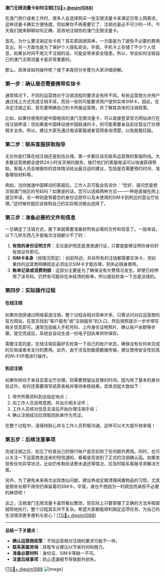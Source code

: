 **澳门无限流量卡如何注销[[TG💪+ @esim1088](https://t.me/s/esim1088)]**

在澳门旅行或者工作时，很多人会选择购买一张无限流量卡来满足日常上网需求。这种流量卡确实方便快捷，但如果你不再需要它了，注销也是必不可少的一环。今天我们就来聊聊如何正确、高效地注销你的澳门无限流量卡。

首先，为什么要注销这张卡呢？其实原因很简单，一方面是为了避免不必要的费用支出，另一方面也是为了保护个人隐私安全。毕竟，手机卡上存储了不少个人信息，如果长时间不用又不注销的话，可能会带来安全隐患。所以，学会如何注销自己的澳门无限流量卡是非常重要的。

那么，具体该如何操作呢？接下来我将分步骤为大家详细讲解。

### **第一步：确认是否需要携带实体卡**
通常情况下，不同的运营商对于注销流程的要求会有所不同。有些运营商允许用户通过线上方式完成注销手续，而另一些则可能要求用户提供实体SIM卡。因此，在决定注销之前，首先要明确自己的卡所属运营商，并了解其具体的注销政策。

比如，如果你使用的是中国电信的澳门无限流量卡，可以直接登录官方网站进行在线注销申请；但如果是中国移动或中国联通的卡，则可能需要亲自前往营业厅办理相关业务。所以，建议大家先通过电话客服或者官网查询清楚，以免跑冤枉路。

### **第二步：联系客服获取指导**
无论你是打算在线注销还是到店办理，第一步都应该先联系运营商的客服热线。大多数运营商都会提供24小时全天候的服务，拨打他们的客服电话可以快速获得帮助。客服人员会根据你的具体情况给出最合适的建议，包括是否需要预约时间、准备哪些材料等。

例如，当你拨通中国移动的客服后，工作人员可能会告诉你：“您好，请问您是想注销澳门地区的号码吗？如果是的话，您可以选择两种方式——一种是直接在网上提交申请，另一种则是带着您的身份证原件以及未使用的SIM卡到附近的营业厅处理。”这时候你就应该按照自己的实际情况做出选择了。

### **第三步：准备必要的文件和信息**
一旦确定了注销方式，接下来就需要准备好所有必需的文件和信息了。一般来说，以下几样东西几乎是每次注销都少不了的：

1. **有效的身份证明文件**：无论是护照还是港澳通行证，只要是能够证明你身份的有效证件即可。
2. **SIM卡本身**（视情况而定）：如前所述，并非所有的注销都需要实体卡，但如果你的运营商明确规定必须出示SIM卡才能办理，则务必随身携带。
3. **账单记录或消费明细**：这部分主要是为了确保没有欠费情况发生。即使已经停用了该号码，仍然有可能存在未结清的账单，所以提前检查一下总是没错的。

### **第四步：实际操作过程**
#### 在线注销
如果你选择通过网络渠道注销，整个过程会相对简单许多。只需访问对应运营商的官方网站，在首页找到“客户服务”或“注销服务”的入口，然后按照提示一步步填写相关信息即可。通常包括输入手机号码、上传身份证明照片、确认账户余额等步骤。提交完成后，系统会自动生成一份电子回执单供你保存。

需要注意的是，在线注销前最好先检查一下自己的账户状态，确保没有任何未完成的交易或者未支付的费用。此外，由于涉及到敏感数据传输，建议使用安全性较高的Wi-Fi环境进行操作。

#### 到店注销
如果你倾向于亲自去营业厅办理，则需要预留出足够的时间。因为除了基本的身份验证外，有时还需要填写纸质表格并等待审核结果。具体流程大致如下：

1. 带齐所需资料到达指定地点；
2. 向工作人员说明意图，并出示相关证件；
3. 工作人员核对信息无误后开始办理注销手续；
4. 确认注销成功后领取回执单作为凭证。

在整个过程中，请保持耐心并与工作人员积极沟通，这样可以大大提升效率哦！

### **第五步：后续注意事项**
完成注销之后，别忘了检查自己的银行账户是否扣除了任何额外费用。同时，也可以关注一下运营商发送来的短信通知，看看是否收到了正式的注销确认函。如果发现有任何异常状况，比如仍有剩余话费未退还等情况，应及时联系客服寻求解决方案。

另外，为了避免未来再次出现类似问题，建议养成定期清理闲置物品的习惯，尤其是那些长期不用但仍保留着的SIM卡。毕竟，谁也不想因为一时疏忽而承担不必要的麻烦吧！

总之，注销澳门无限流量卡虽然看似繁琐，但实际上只要掌握了正确的方法并按部就班地执行，整个过程其实并不复杂。希望大家都能顺利搞定这项任务，为自己的生活增添更多便利与安心！[[TG💪+ @esim1088](https://t.me/s/esim1088)]

---

**总结一下关键点：**
- **确认运营商政策**：不同运营商对注销的要求可能不一样。
- **联系客服咨询**：获取专业建议以节省时间和精力。
- **准备必要材料**：身份证、SIM卡等缺一不可。
- **注意后续事项**：防止遗漏细节导致额外损失。

[[TG💪+ @esim1088](https://t.me/s/esim1088) ![Image](https://i.postimg.cc/4NQfJmqS/Snipaste-2025-05-13-00-14-12.png)]
